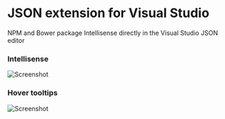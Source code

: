 JSON extension for Visual Studio
=================

NPM and Bower package Intellisense directly in the Visual Studio JSON editor

### Intellisense  

![Screenshot](https://raw.githubusercontent.com/madskristensen/JSON-Intellisense/master/screenshots/screenshot.jpg)


### Hover tooltips  
![Screenshot](https://raw.githubusercontent.com/madskristensen/JSON-Intellisense/master/screenshots/hover.png)
